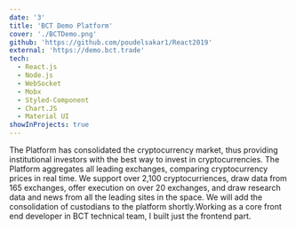 ```yaml
---
date: '3'
title: 'BCT Demo Platform'
cover: './BCTDemo.png'
github: 'https://github.com/poudelsakar1/React2019'
external: 'https://demo.bct.trade'
tech:
  - React.js
  - Node.js
  - WebSocket
  - Mobx
  - Styled-Component
  - Chart.JS
  - Material UI
showInProjects: true
---
```


The Platform has consolidated the cryptocurrency market, thus providing institutional investors with the best way to invest in cryptocurrencies. The Platform aggregates all leading exchanges, comparing cryptocurrency prices in real time. We support over 2,100 cryptocurriences, draw data from 165 exchanges, offer execution on over 20 exchanges, and draw research data and news from all the leading sites in the space. We will add the consolidation of custodians to the platform shortly.Working as a core front end developer in BCT technical team, I built just the frontend part.
